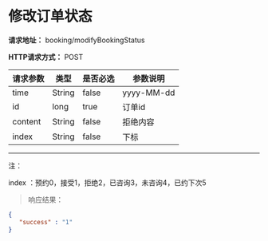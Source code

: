 # 修改订单状态

**请求地址：** booking/modifyBookingStatus

**HTTP请求方式：** POST

| 请求参数 | 类型 | 是否必选 | 参数说明 |
| -- | -- | -- | -- |
| time | String | false | yyyy-MM-dd |
| id | long | true | 订单id |
| content | String | false | 拒绝内容 |
| index | String | false | 下标 |

---

注：

index ：预约0，接受1，拒绝2，已咨询3，未咨询4，已约下次5

>响应结果：

```json
{
   "success" : "1"
}
```
